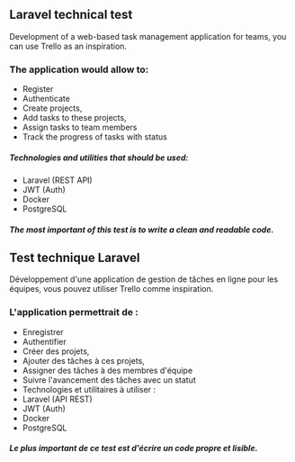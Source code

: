 ## Laravel technical test
Development of a web-based task management application for teams, you can use Trello as an inspiration.

### The application would allow to:

* Register
* Authenticate
* Create projects,
* Add tasks to these projects,
* Assign tasks to team members
* Track the progress of tasks with status

##### Technologies and utilities that should be used:

* Laravel (REST API)
* JWT (Auth)
* Docker
* PostgreSQL

##### The most important of this test is to write a clean and readable code.


## Test technique Laravel
Développement d'une application de gestion de tâches en ligne pour les équipes, vous pouvez utiliser Trello comme inspiration.

### L'application permettrait de :
* Enregistrer
* Authentifier
* Créer des projets,
* Ajouter des tâches à ces projets,
* Assigner des tâches à des membres d'équipe
* Suivre l'avancement des tâches avec un statut
* Technologies et utilitaires à utiliser :
* Laravel (API REST)
* JWT (Auth)
* Docker
* PostgreSQL

##### Le plus important de ce test est d'écrire un code propre et lisible.
